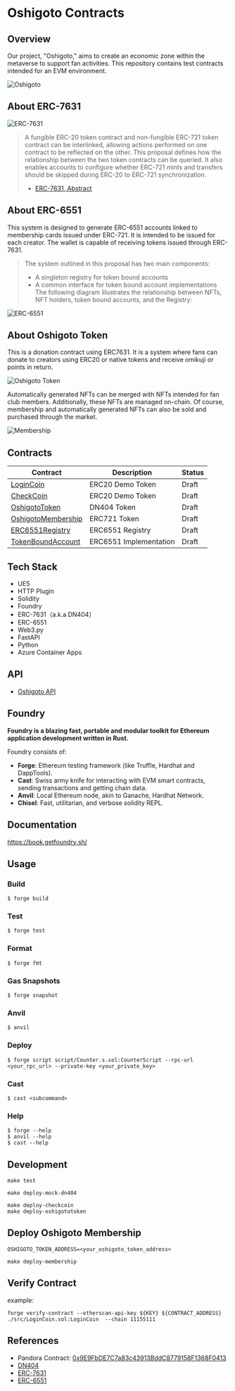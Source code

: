 # Oshigoto Contracts
## Overview
Our project, "Oshigoto," aims to create an economic zone within the metaverse to support fan activities. This repository contains test contracts intended for an EVM environment.

![Oshigoto](./assets/proto-1.png)

## About ERC-7631

![ERC-7631](./assets/erc7631.png)

> A fungible ERC-20 token contract and non-fungible ERC-721 token contract can be interlinked, allowing actions performed on one contract to be reflected on the other. This proposal defines how the relationship between the two token contracts can be queried. It also enables accounts to configure whether ERC-721 mints and transfers should be skipped during ERC-20 to ERC-721 synchronization.
> - [ERC-7631, Abstract](https://eips.ethereum.org/EIPS/eip-7631)

## About ERC-6551

This system is designed to generate ERC-6551 accounts linked to membership cards issued under ERC-721. It is intended to be issued for each creator. The wallet is capable of receiving tokens issued through ERC-7631.

> The system outlined in this proposal has two main components:
> - A singleton registry for token bound accounts
> - A common interface for token bound account implementations
> The following diagram illustrates the relationship between NFTs, NFT holders, token bound accounts, and the Registry:


![ERC-6551](./assets/erc6551-diagram.png)

## About Oshigoto Token

This is a donation contract using ERC7631. It is a system where fans can donate to creators using ERC20 or native tokens and receive omikuji or points in return.

![Oshigoto Token](./assets/oshigoto-token.png)

Automatically generated NFTs can be merged with NFTs intended for fan club members. Additionally, these NFTs are managed on-chain. Of course, membership and automatically generated NFTs can also be sold and purchased through the market.

![Membership](./assets/membership.png)

## Contracts
| Contract                                           | Description            | Status |
| -------------------------------------------------- | ---------------------- | ------ |
| [LoginCoin](./src/LoginCoin.sol)                   | ERC20 Demo Token       | Draft  |
| [CheckCoin](./src/CheckCoin.sol)                   | ERC20 Demo Token       | Draft  |
| [OshigotoToken](./src/OshigotoToken.sol)           | DN404 Token            | Draft  |
| [OshigotoMembership](./src/OshigotoMembership.sol) | ERC721 Token           | Draft  |
| [ERC6551Registry](./src/ERC6551Registry.sol)       | ERC6551 Registry       | Draft  |
| [TokenBoundAccount](./src/TokenBoundAccount.sol)   | ERC6551 Implementation | Draft  |

## Tech Stack
- UE5
- HTTP Plugin
- Solidity
- Foundry
- ERC-7631（a.k.a DN404）
- ERC-6551
- Web3.py
- FastAPI
- Python
- Azure Container Apps

## API

- [Oshigoto API](https://github.com/yuk6ra/oshigoto-backend)

## Foundry

**Foundry is a blazing fast, portable and modular toolkit for Ethereum application development written in Rust.**

Foundry consists of:

-   **Forge**: Ethereum testing framework (like Truffle, Hardhat and DappTools).
-   **Cast**: Swiss army knife for interacting with EVM smart contracts, sending transactions and getting chain data.
-   **Anvil**: Local Ethereum node, akin to Ganache, Hardhat Network.
-   **Chisel**: Fast, utilitarian, and verbose solidity REPL.

## Documentation

https://book.getfoundry.sh/

## Usage

### Build

```shell
$ forge build
```

### Test

```shell
$ forge test
```

### Format

```shell
$ forge fmt
```

### Gas Snapshots

```shell
$ forge snapshot
```

### Anvil

```shell
$ anvil
```

### Deploy

```shell
$ forge script script/Counter.s.sol:CounterScript --rpc-url <your_rpc_url> --private-key <your_private_key>
```

### Cast

```shell
$ cast <subcommand>
```

### Help

```shell
$ forge --help
$ anvil --help
$ cast --help
```

## Development


```shell
make test
```

```shell
make deploy-mock-dn404
```

```shell
make deploy-checkcoin
make deploy-oshigototoken
```

## Deploy Oshigoto Membership

```.env
OSHIGOTO_TOKEN_ADDRESS=<your_oshigoto_token_address>
```

```shell
make deploy-membership
```

## Verify Contract

example:
```shell
forge verify-contract --etherscan-api-key ${KEY} ${CONTRACT_ADDRESS} ./src/LoginCoin.sol:LoginCoin  --chain 11155111
```

## References
- Pandora Contract: [0x9E9FbDE7C7a83c43913BddC8779158F1368F0413](https://etherscan.io/address/0x9e9fbde7c7a83c43913bddc8779158f1368f0413#code)
- [DN404](https://github.com/Vectorized/dn404)
- [ERC-7631](https://eips.ethereum.org/EIPS/eip-7631)
- [ERC-6551](https://eips.ethereum.org/EIPS/eip-6551)